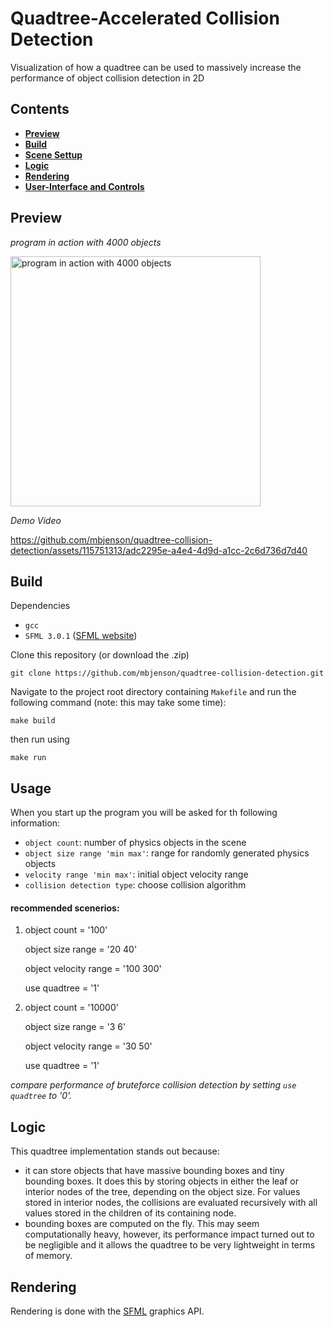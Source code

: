 # Quadtree-Accelerated Collision Detection
Visualization of how a quadtree can be used to massively increase the performance of object collision detection in 2D

## Contents
* [**Preview**](#preview)
* [**Build**](#build)
* [**Scene Settup**](#scene-settup)
* [**Logic**](#logic)
* [**Rendering**](#rendering)
* [**User-Interface and Controls**](#user-interface-and-controls)


## Preview
*program in action with 4000 objects*

<img width="400" alt="program in action with 4000 objects" src="https://github.com/mbjenson/quadtree-collision-detection/assets/115751313/ebb3d9d5-67d7-4fe9-a46c-0dfc82591ada">


*Demo Video*

https://github.com/mbjenson/quadtree-collision-detection/assets/115751313/adc2295e-a4e4-4d9d-a1cc-2c6d736d7d40

## Build

Dependencies
* `gcc`
* `SFML 3.0.1` ([SFML website](https://www.sfml-dev.org))

Clone this repository (or download the .zip)

    git clone https://github.com/mbjenson/quadtree-collision-detection.git

Navigate to the project root directory containing `Makefile` and run the following command (note: this may take some time):

    make build
    
then run using

    make run

## Usage

When you start up the program you will be asked for th following information:
* `object count`: number of physics objects in the scene
* `object size range 'min max'`: range for randomly generated physics objects
* `velocity range 'min max'`: initial object velocity range
* `collision detection type`: choose collision algorithm

#### recommended scenerios:
1)  
    object count = '100'

    object size range = '20 40'

    object velocity range = '100 300'

    use quadtree = '1'

2)  
    object count = '10000'

    object size range = '3 6'

    object velocity range = '30 50'

    use quadtree = '1'

*compare performance of bruteforce collision detection by setting `use quadtree` to '0'.*

## Logic
This quadtree implementation stands out because:
* it can store objects that have massive bounding boxes and tiny bounding boxes. It does this by storing objects in either the leaf or interior nodes of the tree, depending on the object size. For values stored in interior nodes, the collisions are evaluated recursively with all values stored in the children of its containing node.
* bounding boxes are computed on the fly. This may seem computationally heavy, however, its performance impact turned out to be negligible and it allows the quadtree to be very lightweight in terms of memory.

## Rendering
Rendering is done with the [SFML](https://github.com/SFML/SFML) graphics API.
